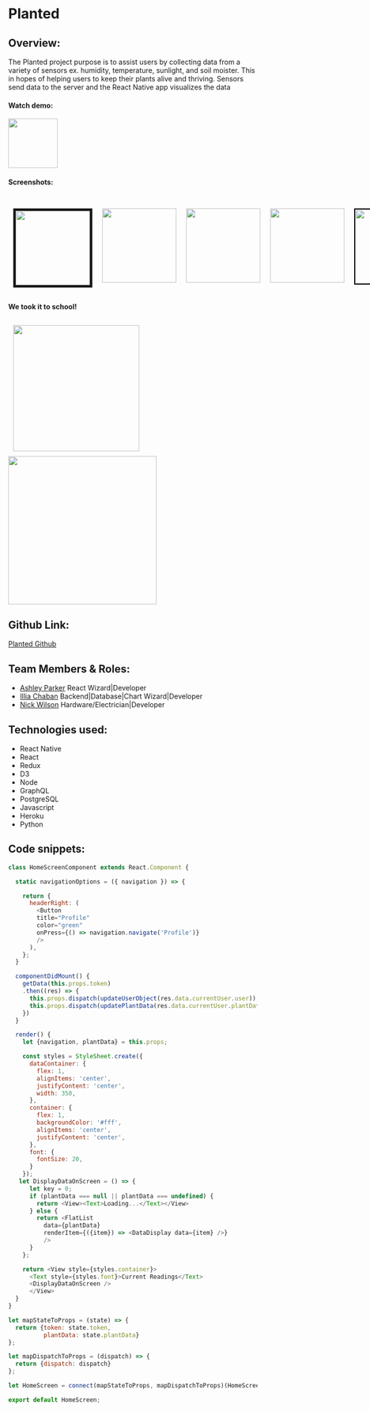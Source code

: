 # Planted

## Overview:
The Planted project purpose is to assist users by collecting data from a variety of sensors ex. humidity, temperature, sunlight, and soil moister.  This in hopes of helping users to keep their plants alive and thriving.
Sensors send data to the server and the React Native app visualizes the data

#### Watch demo:

<a href="https://youtu.be/lKG6Cvn-An0" target="_blank">
  <img src="https://user-images.githubusercontent.com/34459770/40526186-c12a01d0-5fb2-11e8-8817-634b20ed2d6e.png" height="100"/>
</a>

#### Screenshots:


<br/>

<div style=" display: flex; justify-content: space-between">
  <img src="https://user-images.githubusercontent.com/34459770/40523781-49cfe166-5fa5-11e8-92e7-f10cd1fe21dd.jpg" width="150" border="5" style="margin: 10px;"/>
  <img src="https://user-images.githubusercontent.com/34459770/40523784-4b9f7916-5fa5-11e8-8ce3-693efbe1f7f3.jpg" width="150" style="margin: 10px;"/>
  <img src="https://user-images.githubusercontent.com/34459770/40523785-4d19c620-5fa5-11e8-86ac-b28ddf2796ca.jpg" width="150" style="margin: 10px;"/>
  <img src="https://user-images.githubusercontent.com/34459770/40523786-4eb230f8-5fa5-11e8-8d4a-377df698907a.jpg" width="150" style="margin: 10px;"/>
  <img src="https://user-images.githubusercontent.com/34459770/40523789-4fd75b84-5fa5-11e8-9682-8fdc51fa327b.jpg" width="150" style="margin: 10px; border: 2px solid black"/>
</div>

#### We took it to school!
<div>
  <img src="https://user-images.githubusercontent.com/34459770/40523648-ae53b5fa-5fa4-11e8-90ee-90042c96d635.jpg" width="255" style="margin: 10px;"/>
  <img src="https://user-images.githubusercontent.com/34459770/40524387-44a91fd8-5fa8-11e8-94d9-69d46daed6f3.png" width="300" margin='10'/>
  
</div>



## Github Link:
[Planted Github](https://github.com/PlantedDC/planted-front)

## Team Members & Roles:
* [Ashley Parker](https://github.com/codingandcaring) React Wizard|Developer
* [Illia Chaban](https://github.com/illiaChaban) Backend|Database|Chart Wizard|Developer
* [Nick Wilson](https://github.com/NickWilsonDev) Hardware/Electrician|Developer

## Technologies used:
* React Native
* React
* Redux
* D3
* Node
* GraphQL
* PostgreSQL 
* Javascript
* Heroku
* Python

## Code snippets:

```javascript
class HomeScreenComponent extends React.Component {

  static navigationOptions = ({ navigation }) => {

    return {
      headerRight: (
        <Button
        title="Profile"
        color="green"
        onPress={() => navigation.navigate('Profile')}
        />
      ),
    };
  }

  componentDidMount() {
    getData(this.props.token)
    .then((res) => {
      this.props.dispatch(updateUserObject(res.data.currentUser.user));
      this.props.dispatch(updatePlantData(res.data.currentUser.plantData));
    })
  }

  render() {
    let {navigation, plantData} = this.props;

    const styles = StyleSheet.create({
      dataContainer: {
        flex: 1,
        alignItems: 'center',
        justifyContent: 'center',
        width: 350,
      },
      container: {
        flex: 1,
        backgroundColor: '#fff',
        alignItems: 'center',
        justifyContent: 'center',
      },
      font: {
        fontSize: 20,
      }
    });
   let DisplayDataOnScreen = () => {
      let key = 0;
      if (plantData === null || plantData === undefined) {
        return <View><Text>Loading...</Text></View>
      } else {
        return <FlatList
          data={plantData}
          renderItem={({item}) => <DataDisplay data={item} />}
          />
      }
    };

    return <View style={styles.container}>
      <Text style={styles.font}>Current Readings</Text>
      <DisplayDataOnScreen />
      </View>
  }
}

let mapStateToProps = (state) => {
  return {token: state.token,
          plantData: state.plantData}
};

let mapDispatchToProps = (dispatch) => {
  return {dispatch: dispatch}
};

let HomeScreen = connect(mapStateToProps, mapDispatchToProps)(HomeScreenComponent);

export default HomeScreen;
```

